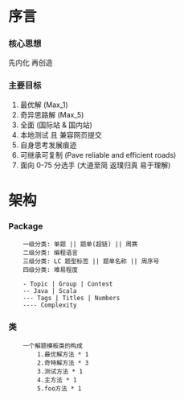 # 序言
### 核心思想
先内化 再创造

### 主要目标
1. 最优解 (Max_1)
2. 奇异思路解 (Max_5)
3. 全面 (国际站 & 国内站)
4. 本地测试 且 兼容网页提交
5. 自身思考发展痕迹
6. 可继承可复制 (Pave reliable and efficient roads)
7. 面向 0-75 分选手 (大道至简 返璞归真 易于理解)

# 架构
### Package
```text
    一级分类: 单题 || 题单(超链) || 周赛
    二级分类: 编程语言
    三级分类: LC 题型标签 || 题单名称 || 周序号
    四级分类: 难易程度
    
    - Topic | Group | Contest
    -- Java | Scala
    --- Tags | Titles | Numbers
    ---- Complexity
```
### 类
```text
    一个解题模板类的构成
        1.最优解方法 * 1
        2.奇特解方法 * 3
        3.测试方法 * 1
        4.主方法 * 1
        5.foo方法 * 1
```